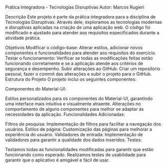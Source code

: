 Prática Integradora - Tecnologias Disruptivas
Autor: Marcos Rugieri

Descrição
Este projeto é parte da prática integradora para a disciplina de Tecnologias Disruptivas. Através dele, exploramos as tecnologias modernas e disruptivas aplicadas na criação de uma aplicação web. O código foi modificado e ajustado para atender aos requisitos especificados durante a atividade prática.

Objetivos
Modificar o código-base: Alterar estilos, adicionar novos componentes e funcionalidades para atender aos requisitos do exercício.
Testar o funcionamento: Verificar se todas as modificações feitas estão funcionando corretamente e se a aplicação atende aos critérios de segurança e desempenho.
Subir alterações ao GitHub: Criar um repositório pessoal, fazer o commit das alterações e subir o projeto para o GitHub.
Estrutura do Projeto
O projeto inclui os seguintes componentes:

Componentes do Material-UI:

Estilos personalizados para os componentes do Material-UI, garantindo uma interface mais intuitiva e visualmente atraente.
Alterações no comportamento de alguns componentes para melhor se adaptar às necessidades da aplicação.
Funcionalidades Adicionadas:

Filtros de pesquisa: Implementação de filtros para facilitar a navegação dos usuários.
Estilos de página: Customização das páginas para melhorar a experiência do usuário.
Validadores de entrada: Implementação de validadores para garantir a qualidade dos dados inseridos.
Testes:

Testamos todas as funcionalidades modificadas para garantir que estão funcionando como esperado.
Realizamos testes de usabilidade para garantir que o aplicativo é amigável e fácil de usar.
